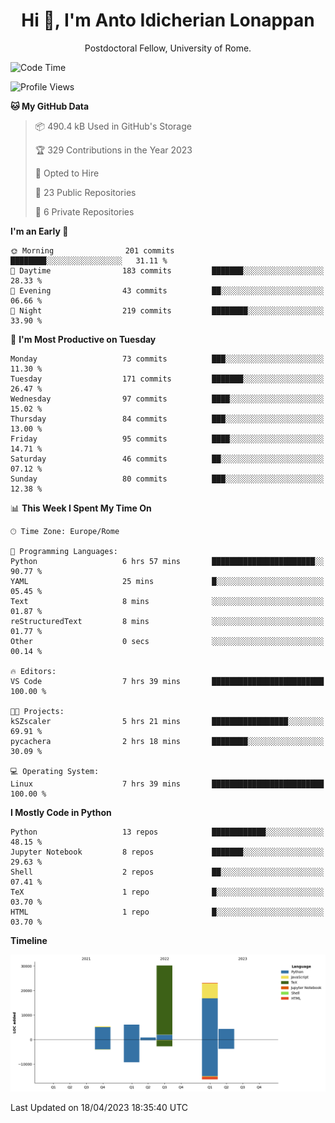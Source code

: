 
<h1 align="center">Hi 👋, I'm Anto Idicherian Lonappan</h1>
<p align="center">Postdoctoral Fellow, University of Rome. </p>


<!--START_SECTION:waka-->
![Code Time](http://img.shields.io/badge/Code%20Time-249%20hrs%2033%20mins-blue)

![Profile Views](http://img.shields.io/badge/Profile%20Views-0-blue)

**🐱 My GitHub Data** 

> 📦 490.4 kB Used in GitHub's Storage 
 > 
> 🏆 329 Contributions in the Year 2023
 > 
> 💼 Opted to Hire
 > 
> 📜 23 Public Repositories 
 > 
> 🔑 6 Private Repositories 
 > 
**I'm an Early 🐤** 

```text
🌞 Morning                201 commits         ████████░░░░░░░░░░░░░░░░░   31.11 % 
🌆 Daytime                183 commits         ███████░░░░░░░░░░░░░░░░░░   28.33 % 
🌃 Evening                43 commits          ██░░░░░░░░░░░░░░░░░░░░░░░   06.66 % 
🌙 Night                  219 commits         ████████░░░░░░░░░░░░░░░░░   33.90 % 
```
📅 **I'm Most Productive on Tuesday** 

```text
Monday                   73 commits          ███░░░░░░░░░░░░░░░░░░░░░░   11.30 % 
Tuesday                  171 commits         ███████░░░░░░░░░░░░░░░░░░   26.47 % 
Wednesday                97 commits          ████░░░░░░░░░░░░░░░░░░░░░   15.02 % 
Thursday                 84 commits          ███░░░░░░░░░░░░░░░░░░░░░░   13.00 % 
Friday                   95 commits          ████░░░░░░░░░░░░░░░░░░░░░   14.71 % 
Saturday                 46 commits          ██░░░░░░░░░░░░░░░░░░░░░░░   07.12 % 
Sunday                   80 commits          ███░░░░░░░░░░░░░░░░░░░░░░   12.38 % 
```


📊 **This Week I Spent My Time On** 

```text
🕑︎ Time Zone: Europe/Rome

💬 Programming Languages: 
Python                   6 hrs 57 mins       ███████████████████████░░   90.77 % 
YAML                     25 mins             █░░░░░░░░░░░░░░░░░░░░░░░░   05.45 % 
Text                     8 mins              ░░░░░░░░░░░░░░░░░░░░░░░░░   01.87 % 
reStructuredText         8 mins              ░░░░░░░░░░░░░░░░░░░░░░░░░   01.77 % 
Other                    0 secs              ░░░░░░░░░░░░░░░░░░░░░░░░░   00.14 % 

🔥 Editors: 
VS Code                  7 hrs 39 mins       █████████████████████████   100.00 % 

🐱‍💻 Projects: 
kSZscaler                5 hrs 21 mins       █████████████████░░░░░░░░   69.91 % 
pycachera                2 hrs 18 mins       ████████░░░░░░░░░░░░░░░░░   30.09 % 

💻 Operating System: 
Linux                    7 hrs 39 mins       █████████████████████████   100.00 % 
```

**I Mostly Code in Python** 

```text
Python                   13 repos            ████████████░░░░░░░░░░░░░   48.15 % 
Jupyter Notebook         8 repos             ███████░░░░░░░░░░░░░░░░░░   29.63 % 
Shell                    2 repos             ██░░░░░░░░░░░░░░░░░░░░░░░   07.41 % 
TeX                      1 repo              █░░░░░░░░░░░░░░░░░░░░░░░░   03.70 % 
HTML                     1 repo              █░░░░░░░░░░░░░░░░░░░░░░░░   03.70 % 
```



**Timeline**

![Lines of Code chart](https://raw.githubusercontent.com/antolonappan/antolonappan/main/assets/bar_graph.png)


 Last Updated on 18/04/2023 18:35:40 UTC
<!--END_SECTION:waka-->
